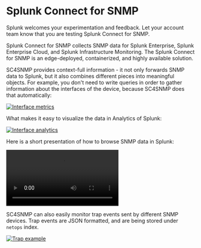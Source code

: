 # Splunk Connect for SNMP

Splunk welcomes your experimentation and feedback. Let your
account team know that you are testing Splunk Connect for SNMP.

Splunk Connect for SNMP collects SNMP data for Splunk Enterprise,
Splunk Enterprise Cloud, and Splunk Infrastructure Monitoring. The Splunk Connect for SNMP is an edge-deployed, containerized, and highly
available solution. 

SC4SNMP provides context-full information - it not only forwards SNMP data to Splunk, but it also combines 
different pieces into meaningful objects. For example, you don't need to write queries in order to gather information about the
interfaces of the device, because SC4SNMP does that automatically:

[![Interface metrics](images/interface_metrics.png)](images/interface_metrics.png)

What makes it easy to visualize the data in Analytics of Splunk:

[![Interface analytics](images/interface_analytics.png)](images/interface_analytics.png)

Here is a short presentation of how to browse SNMP data in Splunk:

![type:video](videos/setting_analytics.mov)

SC4SNMP can also easily monitor trap events sent by different SNMP devices. Trap events are JSON formatted, and are being stored under `netops` index.

[![Trap example](images/trap.png)](images/trap.png)
